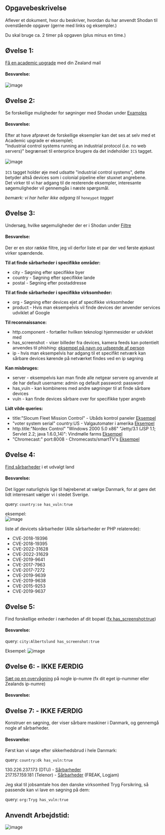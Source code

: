 ## Opgavebeskrivelse
Aflever et dokument, hvor du beskriver, hvordan du har anvendt Shodan til ovenstående opgaver (gerne med links og eksempler.) 

Du skal bruge ca. 2 timer på opgaven (plus minus en time.)

## Øvelse 1:
[Få en academic upgrade](https://help.shodan.io/the-basics/academic-upgrade) med din Zealand mail 

#### Besvarelse:
![image](https://user-images.githubusercontent.com/70659124/221358892-95be34ba-ec29-440f-bb71-646659bced43.png)


## Øvelse 2:
Se forskellige muligheder for søgninger med Shodan under [Examples](https://www.shodan.io/search/examples)

#### Besvarelse:
Efter at have afprøvet de forskellige eksempler kan det ses at selv med et Academic upgrade er eksemplet;  
"Industrial control systems running an industrial protocol (i.e. no web servers)" begrænset til enterprice brugere da det indeholder ```ICS``` tagget.  
<br/>
![image](https://user-images.githubusercontent.com/70659124/221359250-80200dfb-8d43-4444-9949-0100115c7764.png)  
<br/>
```ICS``` tagget holder øje med udsatte "industrial control systems", dette betyder altså devices som i colonial pipeline eller stuxnet angrebene.  
Det virker til vi har adgang til de resterende eksempler, interesante søgemuligheder vil gennemgås i næste spørgsmål.

*bemærk: vi har heller ikke adgang til* ```honeypot``` *tagget*

## Øvelse 3:
Undersøg, hvilke søgemuligheder der er i Shodan under [Filtre](https://www.shodan.io/search/filters)

#### Besvarelse:
Der er en stor række filtre, jeg vil derfor liste et par der ved første øjekast virker spændende.

**Til at finde sårbarheder i specifikke områder:**
<ul>
  <li>city - Søgning efter specifikke byer</li>
  <li>country - Søgning efter specifikke lande</li>
  <li>postal - Søgning efter postaddresse</li>
</ul>

**Til at finde sårbarheder i specifikke virksomheder:**
<ul>
  <li>org - Søgning efter devices ejet af specifikke virksomheder</li>
  <li>product - Hvis man eksempelvis vil finde devices der anvender services udviklet af Google</li>
</ul>

**Til reconnaissance:**

<ul>
  <li>http.component - fortæller hvilken teknologi hjemmesider er udviklet med</li>
  <li>has_screenshot - viser billeder fra devices, kamera feeds kan potentielt anvendes til phishing: <a href="https://user-images.githubusercontent.com/70659124/221361668-611a672a-2dd1-4a89-8675-67a3c8c9376b.png">eksempel på navn og udseende af person</a></li>
  <li>ip - hvis man eksempelvis har adgang til et specifikt netværk kan sårbare devices kørende på netværket findes ved en ip søgning</li>
</ul>

**Kan misbruges:**
<ul>
  <li>server - eksempelvis kan man finde alle netgear servere og anvende at de har default username: admin og default password: password</li>
  <li>has_vuln - kan kombineres med andre søgninger til at finde sårbare devices</li>
  <li>vuln - kan finde devices sårbare over for specifikke typer angreb</li>
</ul>


**Lidt vilde queries:**
<ul>
  <li>title:"Slocum Fleet Mission Control" - Ubåds kontrol paneler <a href="https://user-images.githubusercontent.com/70659124/221364257-be699bcb-6852-4f03-8b1f-52126027ca95.png">Eksempel</a></li>
  <li>"voter system serial" country:US - Valgautomater i amerika <a href="https://user-images.githubusercontent.com/70659124/221364387-2e4c0657-59cb-406d-bc12-448590bc4c52.png">Eksempel</a></li>
  <li>http.title:"Nordex Control" "Windows 2000 5.0 x86" "Jetty/3.1 (JSP 1.1; Servlet 2.2; java 1.6.0_14)": Vindmølle farms <a href="https://user-images.githubusercontent.com/70659124/221364302-af2e3bb2-f04b-4859-b051-c4cd42585a51.png">Eksempel</a></li>
  <li>"Chromecast:" port:8008 - Chromecasts/smartTV's <a href="https://user-images.githubusercontent.com/70659124/221364670-2b47971b-51a2-406c-a852-551e2e6d61cd.png">Eksempel</a></li>
</ul>




## Øvelse 4:
[Find sårbarheder](https://exposure.shodan.io/#/) i et udvalgt land

#### Besvarelse:
Det ligger naturligtvis lige til højrebenet at vælge Danmark, for at gøre det lidt interresant vælger vi i stedet Sverige.

query: ```country:se has_vuln:true```


eksempel:  
![image](https://user-images.githubusercontent.com/70659124/221367559-a858871c-0259-42cf-9dad-3c3634fdec70.png)

liste af devicets sårbarheder (Alle sårbarheder er PHP relaterede):
<ul>
  <li>CVE-2018-19396</li>
  <li>CVE-2018-19395</li>
  <li>CVE-2022-31628</li>
  <li>CVE-2022-31629</li>
  <li>CVE-2019-9641</li>
  <li>CVE-2017-7963</li>
  <li>CVE-2017-7272</li>
  <li>CVE-2019-9639</li>
  <li>CVE-2019-9638</li>
  <li>CVE-2015-9253</li>
  <li>CVE-2019-9637</li>
</ul>


## Øvelse 5:
Find forskellige enheder i nærheden af dit bopæl ([fx has_screenshot:true](https://maps.shodan.io/#55.845069296840485/11.040662303566934/8/satellite/has_screenshot:true))

#### Besvarelse:

query: ```city:Albertslund has_screenshot:true```

Eksempel:
![image](https://user-images.githubusercontent.com/70659124/221424999-72e18ba4-0a26-44af-9f16-57bc21558d40.png)



## Øvelse 6: - IKKE FÆRDIG
[Sæt op en overvågning](https://monitor.shodan.io/dashboard?language=en) på nogle ip-numre (fx dit eget ip-nummer eller Zealands ip-numre)

#### Besvarelse:


## Øvelse 7: - IKKE FÆRDIG
Konstruer en søgning, der viser sårbare maskiner i Danmark, og gennemgå nogle af sårbarheder. 

#### Besvarelse:
Først kan vi søge efter sikkerhedsbrud i hele Danmark:

query: ```country:dk has_vuln:true```

130.226.237.173 (DTU) - [Sårbarheder](https://user-images.githubusercontent.com/70659124/221425604-a87b4e87-9a3a-4bc2-bc96-f93ecd94ab12.png)  
217.157.159.181 (Telenor) - [Sårbarheder](https://user-images.githubusercontent.com/70659124/221425757-c293b7b7-1713-4e73-be1f-fb7575eb01f5.png) (FREAK, Logjam)







Jeg skal til jobsamtale hos den danske virksomhed Tryg Forsikring, så passende kan vi lave en søgning på dem:

query: ```org:Tryg has_vuln:true```




## Anvendt Arbejdstid:
![image](https://user-images.githubusercontent.com/70659124/221368519-46c3cfeb-750f-4206-be02-1c2969da9478.png)

